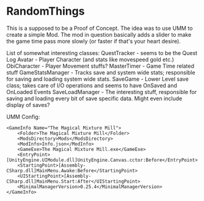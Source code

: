 # RandomThings
This is a supposed to be a Proof of Concept.
The idea was to use UMM to create a simple Mod. 
The mod in question basically adds a slider to make the game time pass more slowly (or faster if that's your heart desire).

List of somewhat interesting classes:
QuestTracker - seems to be the Quest Log
Avatar - Player Character (and stats like movespeed gold etc.)
ObiCharacter - Player Movement stuffs?
MasterTimer - Game Time related stuff
GameStatsManager - Tracks save and system wide stats; responsible for saving and loading system wide stats.
SaveGame - Lower Level save class; takes care of I/O operations and seems to have OnSaved and OnLoaded Events
SaveLoadManager - The interesting stuff, responsible for saving and loading every bit of save specific data. Might even include display of saves?

UMM Config:
<!-- 0.25.4 -->
	<GameInfo Name="The Magical Mixture Mill">
		<Folder>The Magical Mixture Mill</Folder>
		<ModsDirectory>Mods</ModsDirectory>
		<ModInfo>Info.json</ModInfo>
		<GameExe>The Magical Mixture Mill.exe</GameExe>
		<EntryPoint>[UnityEngine.UIModule.dll]UnityEngine.Canvas.cctor:Before</EntryPoint>
		<StartingPoint>[Assembly-CSharp.dll]MainMenu.Awake:Before</StartingPoint>
		<UIStartingPoint>[Assembly-CSharp.dll]MainMenu.Start:After</UIStartingPoint>
		<MinimalManagerVersion>0.25.4</MinimalManagerVersion>
	</GameInfo>